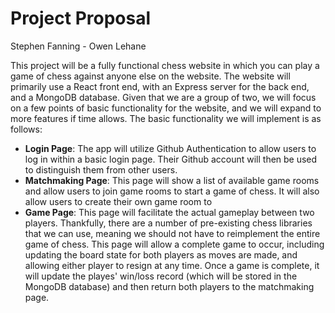 # Project Proposal
Stephen Fanning - Owen Lehane

This project will be a fully functional chess website in which you can play a game of chess against anyone else on the website. The website will primarily use a React front end, with an Express server for the back end, and a MongoDB database. Given that we are a group of two, we will focus on a few points of basic functionality for the website, and we will expand to more features if time allows. The basic functionality we will implement is as follows:

- **Login Page**: The app will utilize Github Authentication to allow users to log in within a basic login page. Their Github account will then be used to distinguish them from other users. 
- **Matchmaking Page**: This page will show a list of available game rooms and allow users to join game rooms to start a game of chess. It will also allow users to create their own game room to 
- **Game Page**: This page will facilitate the actual gameplay between two players. Thankfully, there are a number of pre-existing chess libraries that we can use, meaning we should not have to reimplement the entire game of chess. This page will allow a complete game to occur, including updating the board state for both players as moves are made, and allowing either player to resign at any time. Once a game is complete, it will update the playes' win/loss record (which will be stored in the MongoDB database) and then return both players to the matchmaking page.

